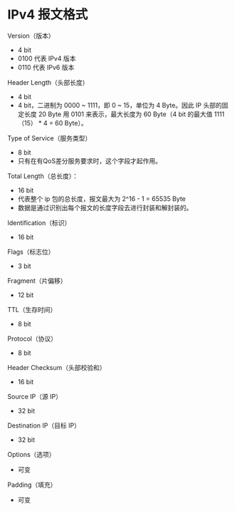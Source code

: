 # IPv4 报文格式

Version（版本）
- 4 bit
- 0100 代表 IPv4 版本
- 0110 代表 IPv6 版本

Header Length（头部长度）
- 4 bit
- 4 bit，二进制为 0000 ~ 1111，即 0 ~ 15，单位为 4 Byte。因此 IP 头部的固定长度 20 Byte 用 0101 来表示，最大长度为 60 Byte（4 bit 的最大值 1111（15） * 4 = 60 Byte）。

Type of Service（服务类型）
- 8 bit
- 只有在有QoS差分服务要求时，这个字段才起作用。

Total Length（总长度）：
- 16 bit
- 代表整个 ip 包的总长度，报文最大为 2^16 - 1 = 65535 Byte
- 数据是通过识别出每个报文的长度字段去进行封装和解封装的。

Identification（标识）
- 16 bit

Flags（标志位）
- 3 bit

Fragment（片偏移）
- 12 bit

TTL（生存时间）
- 8 bit

Protocol（协议）
- 8 bit

Header Checksum（头部校验和）
- 16 bit

Source IP（源 IP）
- 32 bit

Destination IP（目标 IP）
- 32 bit

Options（选项）
- 可变

Padding（填充）
- 可变
